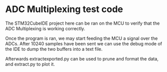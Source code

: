# ADC Multiplexing test code
The STM32CubeIDE project here can be ran on the MCU to verify that the ADC Multiplexing is working correctly.

Once the program is ran, we may start feeding the MCU a signal over the ADCs. After 10240 samples have been sent we can use the debug mode of the IDE to dump the two buffers into a text file.

Afterwards extractexported.py can be used to prune and format the data, and extract.py to plot it.
